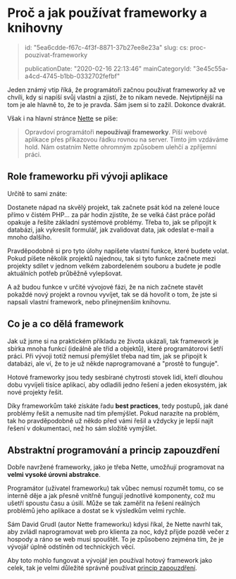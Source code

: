Proč a jak používat frameworky a knihovny
=========================================

> id: "5ea6cdde-f67c-4f3f-8871-37b27ee8e23a"
> slug:
> 	cs: proc-pouzivat-frameworky
> 
> publicationDate: "2020-02-16 22:13:46"
> mainCategoryId: "3e45c55a-a4cd-4745-b1bb-0332702fefbf"

Jeden známý vtip říká, že programátoři začnou používat frameworky až ve chvíli, kdy si napíší svůj vlastní a zjistí, že to nikam nevede. Nejvtipnější na tom je ale hlavně to, že to je pravda. Sám jsem si to zažil. Dokonce dvakrát.

Však i na hlavní stránce <a href="https://nette.org">Nette</a> se píše:

> Opravdoví programátoři **nepoužívají frameworky**. Píší webové aplikace přes příkazovou řádku rovnou na server. Tímto jim vzdáváme hold. Nám ostatním Nette ohromným způsobem ulehčí a zpříjemní práci.

Role frameworku při vývoji aplikace
-----------------------------------

Určitě to sami znáte:

Dostanete nápad na skvělý projekt, tak začnete psát kód na zelené louce přímo v čistém PHP... za pár hodin zjistíte, že se velká část práce pořád opakuje a řešíte základní systémové problémy. Třeba to, jak se připojit k databázi, jak vykreslit formulář, jak zvalidovat data, jak odeslat e-mail a mnoho dalšího.

Pravděpodobně si pro tyto úlohy napíšete vlastní funkce, které budete volat. Pokud píšete několik projektů najednou, tak si tyto funkce začnete mezi projekty sdílet v jednom velkém zabordeleném souboru a budete je podle aktuálních potřeb průběžně vylepšovat.

A až budou funkce v určité vývojové fázi, že na nich začnete stavět pokaždé nový projekt a rovnou vyvíjet, tak se dá hovořit o tom, že jste si napsali vlastní framework, nebo přinejmenším knihovnu.

Co je a co dělá framework
-------------------------

Jak už jsme si na praktickém příkladu ze života ukázali, tak framework je sbírka mnoha funkcí (ideálně ale tříd a objektů), které programátorovi šetří práci. Při vývoji totiž nemusí přemýšlet třeba nad tím, jak se připojit k databázi, ale ví, že to je už někde naprogramované a "prostě to funguje".

Hotové frameworky jsou tedy sesbírané chytrosti stovek lidí, kteří dlouhou dobu vyvíjeli tisíce aplikací, aby odladili jedno řešení a jeden ekosystém, jak nové projekty řešit.

Díky frameworkům také získáte řadu **best practices**, tedy postupů, jak dané problémy řešit a nemusíte nad tím přemýšlet. Pokud narazíte na problém, tak ho pravděpodobně už někdo před vámi řešil a vždycky je lepší najít řešení v dokumentaci, než ho sám složitě vymýšlet.

Abstraktní programování a princip zapouzdření
---------------------------------------------

Dobře navržené frameworky, jako je třeba Nette, umožňují programovat na **velmi vysoké úrovni abstrakce**.

Programátor (uživatel frameworku) tak vůbec nemusí rozumět tomu, co se interně děje a jak přesně vnitřně fungují jednotlivé komponenty, což mu ušetří spoustu času a úsilí. Může se tak zaměřit na řešení reálných problémů jeho aplikace a dostat se k výsledkům velmi rychle.

Sám David Grudl (autor Nette frameworku) kdysi říkal, že Nette navrhl tak, aby zvládl naprogramovat web pro klienta za noc, když přijde pozdě večer z hospody a ráno se web musí spouštět. To je způsobeno zejména tím, že je vývojář úplně odstíněn od technických věcí.

Aby toto mohlo fungovat a vývojář jen používal hotový framework jako celek, tak je velmi důležité správně používat <a href="/zapouzdreni">princip zapouzdření</a>.

